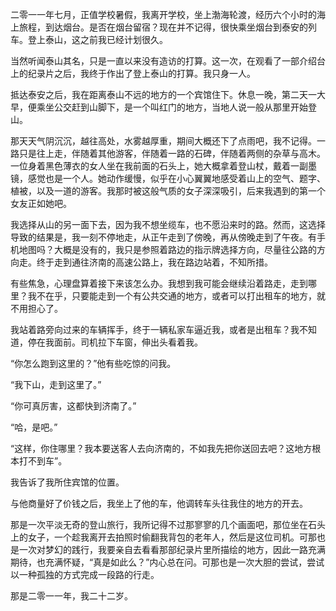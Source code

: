 二零一一年七月，正值学校暑假，我离开学校，坐上渤海轮渡，经历六个小时的海上旅程，到达烟台。是否在烟台留宿？现在并不记得，很快乘坐烟台到泰安的列车。登上泰山，这之前我已经计划很久。

当然听闻泰山其名，只是一直以来没有造访的打算。这一次，在观看了一部介绍台上的纪录片之后，我终于作出了登上泰山的打算。我只身一人。

抵达泰安之后，我在距离泰山不远的地方的一个宾馆住下。休息一晚，第二天一大早，便乘坐公交赶到山脚下，是一个叫红门的地方，当地人说一般从那里开始登山。

那天天气阴沉沉，越往高处，水雾越厚重，期间大概还下了点雨吧，我不记得。一路只是往上走，伴随着其他游客，伴随着一路的石碑，伴随着两侧的杂草与高木。一位身着黑色薄衣的女人坐在我前面的石头上，她大概拿着登山杖，戴着一副墨镜，感觉也是一个人。她动作缓慢，似乎在小心翼翼地感受着山上的空气、题字、植被，以及一道的游客。我那时被这般气质的女子深深吸引，后来我遇到的第一个女友正如她吧。

我选择从山的另一面下去，因为我不想坐缆车，也不愿沿来时的路。然而，这选择导致的结果是，我一刻不停地走，从正午走到了傍晚，再从傍晚走到了午夜。有手机地图吗？大概是没有的，我只是参照着路边的指示牌选择方向，尽量往公路的方向走。终于走到通往济南的高速公路上，我在路边站着，不知所措。

有些焦急，心理盘算着接下来该怎么办。我想到我可能会继续沿着路走，走到哪里？我不在乎，只要能走到一个有公共交通的地方，或者可以打出租车的地方，就不用担心了。

我站着路旁向过来的车辆挥手，终于一辆私家车逼近我，或者是出租车？我不知道，停在我面前。司机拉下车窗，伸出头看着我。

“你怎么跑到这里的？”他有些吃惊的问我。

“我下山，走到这里了。”

“你可真厉害，这都快到济南了。”

“哈，是吧。”

“这样，你住哪里？我本要送客人去向济南的，不如我先把你送回去吧？这地方根本打不到车”。

我告诉了我所住宾馆的位置。

与他商量好了价钱之后，我坐上了他的车，他调转车头往我住的地方的开去。

那是一次平淡无奇的登山旅行，我所记得不过那寥寥的几个画面吧，那位坐在石头上的女子，一个趁我离开去拍照时偷翻我背包的老年人，然后是这位司机。可那也是一次对梦幻的践行，我要亲自去看看那部纪录片里所描绘的地方，因此一路充满期待，也充满怀疑，“真是如此么？”内心总在问。可那也是一次大胆的尝试，尝试以一种孤独的方式完成一段路的行走。

那是二零一一年，我二十二岁。

